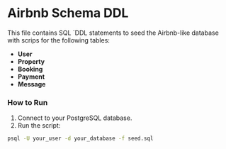 # Airbnb Schema DDL

This file contains SQL `DDL statements to seed the Airbnb-like database with scrips for the following tables:

- **User**
- **Property**
- **Booking**
- **Payment**
- **Message**



### How to Run

1. Connect to your PostgreSQL database.
2. Run the script:

```bash
psql -U your_user -d your_database -f seed.sql
